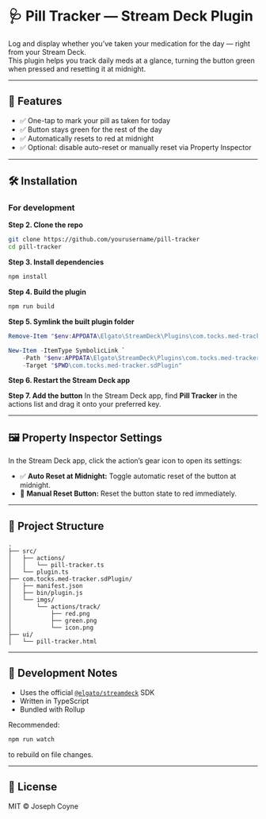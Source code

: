 # 🩺 Pill Tracker — Stream Deck Plugin

Log and display whether you’ve taken your medication for the day — right from your Stream Deck.  
This plugin helps you track daily meds at a glance, turning the button green when pressed and resetting it at midnight.

---

## 📸 Features

- ✅ One-tap to mark your pill as taken for today  
- ✅ Button stays green for the rest of the day  
- ✅ Automatically resets to red at midnight  
- ✅ Optional: disable auto-reset or manually reset via Property Inspector  

---

## 🛠 Installation

### For development

**Step 2. Clone the repo**
```bash
git clone https://github.com/yourusername/pill-tracker
cd pill-tracker
```

**Step 3. Install dependencies**
```bash
npm install
```

**Step 4. Build the plugin**
```bash
npm run build
```

**Step 5. Symlink the built plugin folder**
```powershell
Remove-Item "$env:APPDATA\Elgato\StreamDeck\Plugins\com.tocks.med-tracker.sdPlugin" -Recurse -Force

New-Item -ItemType SymbolicLink `
    -Path "$env:APPDATA\Elgato\StreamDeck\Plugins\com.tocks.med-tracker.sdPlugin" `
    -Target "$PWD\com.tocks.med-tracker.sdPlugin"
```

**Step 6. Restart the Stream Deck app**

**Step 7. Add the button**
In the Stream Deck app, find **Pill Tracker** in the actions list and drag it onto your preferred key.

---

## 🖼 Property Inspector Settings

In the Stream Deck app, click the action’s gear icon to open its settings:

- ✅ **Auto Reset at Midnight:** Toggle automatic reset of the button at midnight.
- 🔘 **Manual Reset Button:** Reset the button state to red immediately.

---

## 📁 Project Structure

```
.
├── src/
│   ├── actions/
│   │   └── pill-tracker.ts
│   └── plugin.ts
├── com.tocks.med-tracker.sdPlugin/
│   ├── manifest.json
│   ├── bin/plugin.js
│   └── imgs/
│       └── actions/track/
│           ├── red.png
│           ├── green.png
│           └── icon.png
├── ui/
│   └── pill-tracker.html
```

---

## 🧪 Development Notes

- Uses the official [`@elgato/streamdeck`](https://www.npmjs.com/package/@elgato/streamdeck) SDK
- Written in TypeScript
- Bundled with Rollup

Recommended:
```bash
npm run watch
```
to rebuild on file changes.

---

## 📄 License

MIT © Joseph Coyne
